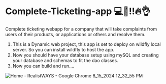 # Complete-Ticketing-app 💻📱‼🔥👌
Complete ticketing webapp for a company that will take complaints from users of their products,  or applications or others and resolve them.

1. This is a Dynamic web project, this app is set to deploy on wildfly local server. So you can install wildfly to host the app.
2. Now you should have your database setup using mySQL and creating your database and schemas to fit the dao classes.
3. Now you can build and run....


![Home - RealistWAYS - Google Chrome 8_15_2024 12_32_55 PM](https://github.com/user-attachments/assets/23e70044-7864-4c86-bae9-c0eee6aa8f9e)
